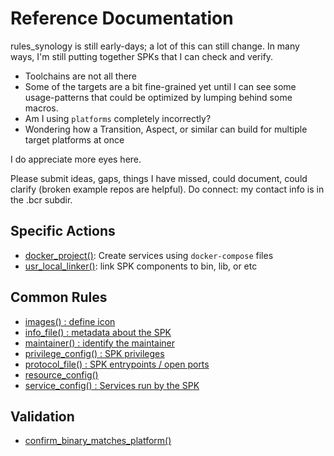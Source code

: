 # Reference Documentation

rules_synology is still early-days; a lot of this can still change.  In many ways, I'm still
putting together SPKs that I can check and verify.

 - Toolchains are not all there
 - Some of the targets are a bit fine-grained yet until I can see some usage-patterns that could be
    optimized by lumping behind some macros.
 - Am I using `platforms` completely incorrectly?
 - Wondering how a Transition, Aspect, or similar can build for multiple target platforms at once

I do appreciate more eyes here.

Please submit ideas, gaps, things I have missed, could document, could clarify (broken example
repos are helpful).  Do connect: my contact info is in the .bcr subdir.


## Specific Actions

* [docker_project()](docs.md#docker_project): Create services using `docker-compose` files
* [usr_local_linker()](docs.md#usr_local_linker): link SPK components to bin, lib, or etc

## Common Rules

* [images() : define icon](docs.md#images)
* [info_file() : metadata about the SPK](docs.md#info_file)
* [maintainer() : identify the maintainer](docs.md#maintainer)
* [privilege_config() : SPK privileges](docs.md#privilege_config)
* [protocol_file() : SPK entrypoints / open ports](docs.md#protocol_file)
* [resource_config()](docs.md#resource_config)
* [service_config() : Services run by the SPK](docs.md#service_config)

## Validation

* [confirm_binary_matches_platform()](docs.md#confirm_binary_matches_platform)
